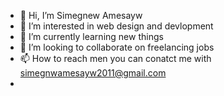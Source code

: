 - 👋 Hi, I’m Simegnew Amesayw
- 👀 I’m interested in  web design and devlopment 
- 🌱 I’m currently learning new things 
- 💞️ I’m looking to collaborate on  freelancing jobs
- 📫 How to reach men  you can conatct me with simegnwamesayw2011@gmail.com
-

<!---
samesayw/samesayw is a ✨ special ✨ repository because its `README.md` (this file) appears on your GitHub profile.
You can click the Preview link to take a look at your changes.
--->
